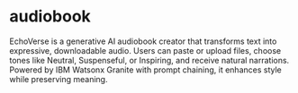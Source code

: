 # audiobook
EchoVerse is a generative AI audiobook creator that transforms text into expressive, downloadable audio. Users can paste or upload files, choose tones like Neutral, Suspenseful, or Inspiring, and receive natural narrations. Powered by IBM Watsonx Granite with prompt chaining, it enhances style while preserving meaning.
